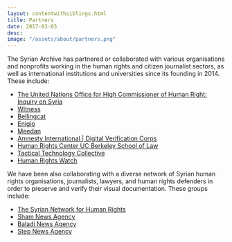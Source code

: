 ```yaml
---
layout: contentwithsiblings.html
title: Partners
date: 2017-03-03
desc:
image: "/assets/about/partners.png"
---
```

The Syrian Archive has partnered or collaborated with various organisations and nonprofits working in the human rights and citizen journalist sectors, as well as international institutions and universities since its founding in 2014. These include:

- [The United Nations Office for High Commissioner of Human Right: Inquiry on Syria](http://www.ohchr.org/EN/HRBodies/HRC/IICISyria/Pages/IndependentInternationalCommission.aspx)
- [Witness](https://witness.org/)
- [Bellingcat](https://www.bellingcat.com/)
- [Enigio](https://www.enigio.com/)
- [Meedan](https://meedan.com/en/)
- [Amnesty International | Digital Verification Corps](https://www.theengineroom.org/digital-verification-corps/)
- [Human Rights Center UC Berkeley School of Law](https://www.law.berkeley.edu/research/human-rights-center/)
- [Tactical Technology Collective](https://tacticaltech.org/)
- [Human Rights Watch](https://www.hrw.org/)

We have been also collaborating with a diverse network of Syrian human rights organisations, journalists, lawyers, and human rights defenders in order to preserve and verify their visual documentation. These groups include:

- [The Syrian Network for Human Rights](http://sn4hr.org/)
- [Sham News Agency](https://www.facebook.com/ShaamNetwork.Arabic/)
- [Baladi News Agency](https://www.baladi-news.com/ar/)
- [Step News Agency](http://stepagency-sy.net/)
